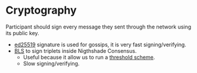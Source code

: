 # Cryptography

Participant should sign every message they sent through the network using its public key.

* [ed25519](https://github.com/exonum/exonum_sodiumoxide) signature is used for gossips, it is very fast signing/verifying.
* [BLS](https://en.wikipedia.org/wiki/Boneh%E2%80%93Lynn%E2%80%93Shacham) to sign triplets inside Nigthshade Consensus.
    * Useful because it allow us to run a [threshold scheme](https://en.wikipedia.org/wiki/Threshold_cryptosystem).
    * Slow signing/verifying.